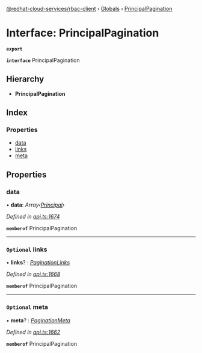 [@redhat-cloud-services/rbac-client](../README.md) › [Globals](../globals.md) › [PrincipalPagination](principalpagination.md)

# Interface: PrincipalPagination

**`export`** 

**`interface`** PrincipalPagination

## Hierarchy

* **PrincipalPagination**

## Index

### Properties

* [data](principalpagination.md#data)
* [links](principalpagination.md#optional-links)
* [meta](principalpagination.md#optional-meta)

## Properties

###  data

• **data**: *Array‹[Principal](principal.md)›*

*Defined in [api.ts:1674](https://github.com/RedHatInsights/javascript-clients/blob/master/packages/rbac/api.ts#L1674)*

**`memberof`** PrincipalPagination

___

### `Optional` links

• **links**? : *[PaginationLinks](paginationlinks.md)*

*Defined in [api.ts:1668](https://github.com/RedHatInsights/javascript-clients/blob/master/packages/rbac/api.ts#L1668)*

**`memberof`** PrincipalPagination

___

### `Optional` meta

• **meta**? : *[PaginationMeta](paginationmeta.md)*

*Defined in [api.ts:1662](https://github.com/RedHatInsights/javascript-clients/blob/master/packages/rbac/api.ts#L1662)*

**`memberof`** PrincipalPagination

